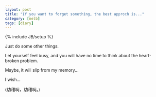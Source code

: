 ```yaml
---
layout: post
title: "If you want to forget something, the best approch is..."
category: [melb]
tags: [diary]
---
```

{% include JB/setup %}

Just do some other things.

Let yourself feel busy, and you will have no time to think about the heart-broken problem.

Maybe, it will slip from my memory...

I wish...

(幼稚啊，幼稚啊。)